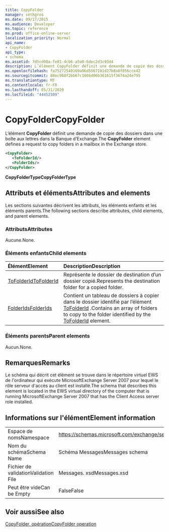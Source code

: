 ```yaml
---
title: CopyFolder
manager: sethgros
ms.date: 09/17/2015
ms.audience: Developer
ms.topic: reference
ms.prod: office-online-server
localization_priority: Normal
api_name:
- CopyFolder
api_type:
- schema
ms.assetid: 7d5cd08a-fe81-4cb6-a5a0-6dec2d3c93d4
description: L’élément CopyFolder définit une demande de copie des dossiers dans une boîte aux lettres dans la Banque d’Exchange.
ms.openlocfilehash: fa75272540169a96d5567181d27b8a8f056cce42
ms.sourcegitcommit: 88ec988f2bb67c1866d06b361615f3674a24e795
ms.translationtype: MT
ms.contentlocale: fr-FR
ms.lasthandoff: 05/31/2020
ms.locfileid: "44452509"
---
```

# <a name="copyfolder"></a><span data-ttu-id="de3bd-103">CopyFolder</span><span class="sxs-lookup"><span data-stu-id="de3bd-103">CopyFolder</span></span>

<span data-ttu-id="de3bd-104">L’élément **CopyFolder** définit une demande de copie des dossiers dans une boîte aux lettres dans la Banque d’Exchange.</span><span class="sxs-lookup"><span data-stu-id="de3bd-104">The **CopyFolder** element defines a request to copy folders in a mailbox in the Exchange store.</span></span> 
  
```xml
<CopyFolder>
   <ToFolderId/>
   <FolderIds/>
</CopyFolder>
```

 <span data-ttu-id="de3bd-105">**CopyFolderType**</span><span class="sxs-lookup"><span data-stu-id="de3bd-105">**CopyFolderType**</span></span>
## <a name="attributes-and-elements"></a><span data-ttu-id="de3bd-106">Attributs et éléments</span><span class="sxs-lookup"><span data-stu-id="de3bd-106">Attributes and elements</span></span>

<span data-ttu-id="de3bd-107">Les sections suivantes décrivent les attributs, les éléments enfants et les éléments parents.</span><span class="sxs-lookup"><span data-stu-id="de3bd-107">The following sections describe attributes, child elements, and parent elements.</span></span>
  
### <a name="attributes"></a><span data-ttu-id="de3bd-108">Attributs</span><span class="sxs-lookup"><span data-stu-id="de3bd-108">Attributes</span></span>

<span data-ttu-id="de3bd-109">Aucune.</span><span class="sxs-lookup"><span data-stu-id="de3bd-109">None.</span></span>
  
### <a name="child-elements"></a><span data-ttu-id="de3bd-110">Éléments enfants</span><span class="sxs-lookup"><span data-stu-id="de3bd-110">Child elements</span></span>

|<span data-ttu-id="de3bd-111">**Élément**</span><span class="sxs-lookup"><span data-stu-id="de3bd-111">**Element**</span></span>|<span data-ttu-id="de3bd-112">**Description**</span><span class="sxs-lookup"><span data-stu-id="de3bd-112">**Description**</span></span>|
|:-----|:-----|
|[<span data-ttu-id="de3bd-113">ToFolderId</span><span class="sxs-lookup"><span data-stu-id="de3bd-113">ToFolderId</span></span>](tofolderid.md) <br/> |<span data-ttu-id="de3bd-114">Représente le dossier de destination d’un dossier copié.</span><span class="sxs-lookup"><span data-stu-id="de3bd-114">Represents the destination folder for a copied folder.</span></span>  <br/> |
|[<span data-ttu-id="de3bd-115">FolderIds</span><span class="sxs-lookup"><span data-stu-id="de3bd-115">FolderIds</span></span>](folderids.md) <br/> |<span data-ttu-id="de3bd-116">Contient un tableau de dossiers à copier dans le dossier identifié par l’élément [ToFolderId](tofolderid.md) .</span><span class="sxs-lookup"><span data-stu-id="de3bd-116">Contains an array of folders to copy to the folder identified by the [ToFolderId](tofolderid.md) element.</span></span>  <br/> |
   
### <a name="parent-elements"></a><span data-ttu-id="de3bd-117">Éléments parents</span><span class="sxs-lookup"><span data-stu-id="de3bd-117">Parent elements</span></span>

<span data-ttu-id="de3bd-118">Aucun.</span><span class="sxs-lookup"><span data-stu-id="de3bd-118">None.</span></span>
  
## <a name="remarks"></a><span data-ttu-id="de3bd-119">Remarques</span><span class="sxs-lookup"><span data-stu-id="de3bd-119">Remarks</span></span>

<span data-ttu-id="de3bd-120">Le schéma qui décrit cet élément se trouve dans le répertoire virtuel EWS de l'ordinateur qui exécute MicrosoftExchange Server 2007 pour lequel le rôle serveur d'accès au client est installé.</span><span class="sxs-lookup"><span data-stu-id="de3bd-120">The schema that describes this element is located in the EWS virtual directory of the computer that is running MicrosoftExchange Server 2007 that has the Client Access server role installed.</span></span>
  
## <a name="element-information"></a><span data-ttu-id="de3bd-121">Informations sur l'élément</span><span class="sxs-lookup"><span data-stu-id="de3bd-121">Element information</span></span>

|||
|:-----|:-----|
|<span data-ttu-id="de3bd-122">Espace de noms</span><span class="sxs-lookup"><span data-stu-id="de3bd-122">Namespace</span></span>  <br/> |https://schemas.microsoft.com/exchange/services/2006/messages  <br/> |
|<span data-ttu-id="de3bd-123">Nom du schéma</span><span class="sxs-lookup"><span data-stu-id="de3bd-123">Schema Name</span></span>  <br/> |<span data-ttu-id="de3bd-124">Schéma Messages</span><span class="sxs-lookup"><span data-stu-id="de3bd-124">Messages schema</span></span>  <br/> |
|<span data-ttu-id="de3bd-125">Fichier de validation</span><span class="sxs-lookup"><span data-stu-id="de3bd-125">Validation File</span></span>  <br/> |<span data-ttu-id="de3bd-126">Messages. xsd</span><span class="sxs-lookup"><span data-stu-id="de3bd-126">Messages.xsd</span></span>  <br/> |
|<span data-ttu-id="de3bd-127">Peut être vide</span><span class="sxs-lookup"><span data-stu-id="de3bd-127">Can be Empty</span></span>  <br/> |<span data-ttu-id="de3bd-128">False</span><span class="sxs-lookup"><span data-stu-id="de3bd-128">False</span></span>  <br/> |
   
## <a name="see-also"></a><span data-ttu-id="de3bd-129">Voir aussi</span><span class="sxs-lookup"><span data-stu-id="de3bd-129">See also</span></span>



[<span data-ttu-id="de3bd-130">CopyFolder, opération</span><span class="sxs-lookup"><span data-stu-id="de3bd-130">CopyFolder operation</span></span>](copyfolder-operation.md)

